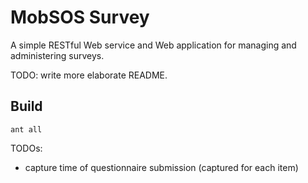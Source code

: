 MobSOS Survey
=============

A simple RESTful Web service and Web application for managing and administering surveys.

TODO: write more elaborate README.

Build
--
```
ant all
```

TODOs:
- capture time of questionnaire submission (captured for each item)
